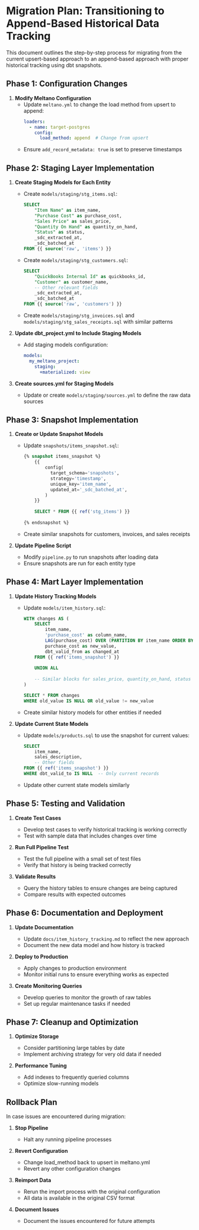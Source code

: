 # Migration Plan: Transitioning to Append-Based Historical Data Tracking

This document outlines the step-by-step process for migrating from the current upsert-based approach to an append-based approach with proper historical tracking using dbt snapshots.

## Phase 1: Configuration Changes

1. **Modify Meltano Configuration**
   - Update `meltano.yml` to change the load method from upsert to append:
     ```yaml
     loaders:
       - name: target-postgres
         config:
           load_method: append  # Change from upsert
     ```
   - Ensure `add_record_metadata: true` is set to preserve timestamps

## Phase 2: Staging Layer Implementation

1. **Create Staging Models for Each Entity**
   - Create `models/staging/stg_items.sql`:
     ```sql
     SELECT 
         "Item Name" as item_name,
         "Purchase Cost" as purchase_cost,
         "Sales Price" as sales_price,
         "Quantity On Hand" as quantity_on_hand,
         "Status" as status,
         _sdc_extracted_at,
         _sdc_batched_at
     FROM {{ source('raw', 'items') }}
     ```

   - Create `models/staging/stg_customers.sql`:
     ```sql
     SELECT 
         "QuickBooks Internal Id" as quickbooks_id,
         "Customer" as customer_name,
         -- Other relevant fields
         _sdc_extracted_at,
         _sdc_batched_at
     FROM {{ source('raw', 'customers') }}
     ```

   - Create `models/staging/stg_invoices.sql` and `models/staging/stg_sales_receipts.sql` with similar patterns

2. **Update dbt_project.yml to Include Staging Models**
   - Add staging models configuration:
     ```yaml
     models:
       my_meltano_project:
         staging:
           +materialized: view
     ```

3. **Create sources.yml for Staging Models**
   - Update or create `models/staging/sources.yml` to define the raw data sources

## Phase 3: Snapshot Implementation

1. **Create or Update Snapshot Models**
   - Update `snapshots/items_snapshot.sql`:
     ```sql
     {% snapshot items_snapshot %}
         {{
             config(
               target_schema='snapshots',
               strategy='timestamp',
               unique_key='item_name',
               updated_at='_sdc_batched_at',
             )
         }}
         
         SELECT * FROM {{ ref('stg_items') }}
         
     {% endsnapshot %}
     ```

   - Create similar snapshots for customers, invoices, and sales receipts

2. **Update Pipeline Script**
   - Modify `pipeline.py` to run snapshots after loading data
   - Ensure snapshots are run for each entity type

## Phase 4: Mart Layer Implementation

1. **Update History Tracking Models**
   - Update `models/item_history.sql`:
     ```sql
     WITH changes AS (
         SELECT
             item_name,
             'purchase_cost' as column_name,
             LAG(purchase_cost) OVER (PARTITION BY item_name ORDER BY dbt_valid_from) as old_value,
             purchase_cost as new_value,
             dbt_valid_from as changed_at
         FROM {{ ref('items_snapshot') }}
         
         UNION ALL
         
         -- Similar blocks for sales_price, quantity_on_hand, status
     )

     SELECT * FROM changes
     WHERE old_value IS NULL OR old_value != new_value
     ```

   - Create similar history models for other entities if needed

2. **Update Current State Models**
   - Update `models/products.sql` to use the snapshot for current values:
     ```sql
     SELECT
         item_name,
         sales_description,
         -- Other fields
     FROM {{ ref('items_snapshot') }}
     WHERE dbt_valid_to IS NULL  -- Only current records
     ```

   - Update other current state models similarly

## Phase 5: Testing and Validation

1. **Create Test Cases**
   - Develop test cases to verify historical tracking is working correctly
   - Test with sample data that includes changes over time

2. **Run Full Pipeline Test**
   - Test the full pipeline with a small set of test files
   - Verify that history is being tracked correctly

3. **Validate Results**
   - Query the history tables to ensure changes are being captured
   - Compare results with expected outcomes

## Phase 6: Documentation and Deployment

1. **Update Documentation**
   - Update `docs/item_history_tracking.md` to reflect the new approach
   - Document the new data model and how history is tracked

2. **Deploy to Production**
   - Apply changes to production environment
   - Monitor initial runs to ensure everything works as expected

3. **Create Monitoring Queries**
   - Develop queries to monitor the growth of raw tables
   - Set up regular maintenance tasks if needed

## Phase 7: Cleanup and Optimization

1. **Optimize Storage**
   - Consider partitioning large tables by date
   - Implement archiving strategy for very old data if needed

2. **Performance Tuning**
   - Add indexes to frequently queried columns
   - Optimize slow-running models

## Rollback Plan

In case issues are encountered during migration:

1. **Stop Pipeline**
   - Halt any running pipeline processes

2. **Revert Configuration**
   - Change load_method back to upsert in meltano.yml
   - Revert any other configuration changes

3. **Reimport Data**
   - Rerun the import process with the original configuration
   - All data is available in the original CSV format

4. **Document Issues**
   - Document the issues encountered for future attempts
